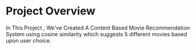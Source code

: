 # Project Overview
In This Project , We've Created A Content Based Movie Recommendation System using cosine similarity which suggests 5 different movies based upon user choice.
